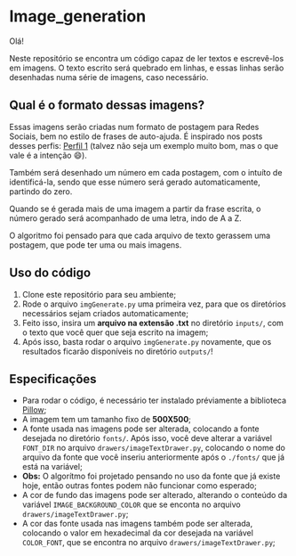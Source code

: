 # Image_generation

Olá!

Neste repositório se encontra um código capaz de ler textos e escrevê-los em imagens.
O texto escrito será quebrado em linhas, e essas linhas serão desenhadas numa série de imagens, caso necessário.

## Qual é o formato dessas imagens?
Essas imagens serão criadas num formato de postagem para Redes Sociais, bem no estilo de frases de auto-ajuda. É inspirado nos posts desses perfis:  [Perfil 1](https://www.instagram.com/segredosdauniversidade2.0/) (talvez não seja um exemplo muito bom, mas o que vale é a intenção 😄).

Também será desenhado um número em cada postagem, com o intuíto de identificá-la, sendo que esse número será gerado automaticamente, partindo do zero.

Quando se é gerada mais de uma imagem a partir da frase escrita, o número gerado será acompanhado de uma letra, indo de A a Z.

O algoritmo foi pensado para que cada arquivo de texto gerassem uma postagem, que pode ter uma ou mais imagens.

## Uso do código

 1. Clone este repositório para seu ambiente;
 2. Rode o arquivo `imgGenerate.py` uma primeira vez, para que os diretórios necessários sejam criados automaticamente;
 3. Feito isso, insira um  **arquivo na extensão .txt** no diretório `inputs/`, com o texto que você quer que seja escrito na imagem;
 4. Após isso, basta rodar o arquivo `imgGenerate.py` novamente, que os resultados ficarão disponíveis no diretório `outputs/`!

## Especificações
 - Para rodar o código, é necessário ter instalado préviamente a biblioteca [Pillow](https://pillow.readthedocs.io/en/latest/installation.html);
 - A imagem tem um tamanho fixo de **500X500**;
 - A fonte usada nas imagens pode ser alterada, colocando a fonte desejada no diretório `fonts/`. Após isso, você deve alterar a variável `FONT_DIR` no arquivo `drawers/imageTextDrawer.py`, colocando o nome do arquivo da fonte que você inseriu anteriormente após o `./fonts/` que já está na variável;
 - **Obs:** O algorítmo foi projetado pensando no uso da fonte que já existe hoje, então outras fontes podem não funcionar como esperado;
 - A cor de fundo das imagens pode ser alterado, alterando o conteúdo da variável `IMAGE_BACKGROUND_COLOR` que se enconta no arquivo `drawers/imageTextDrawer.py`;
 - A cor das fonte usada nas imagens também pode ser alterada, colocando o valor em hexadecimal da cor desejada na variável `COLOR_FONT`, que se encontra no arquivo `drawers/imageTextDrawer.py`; 
##